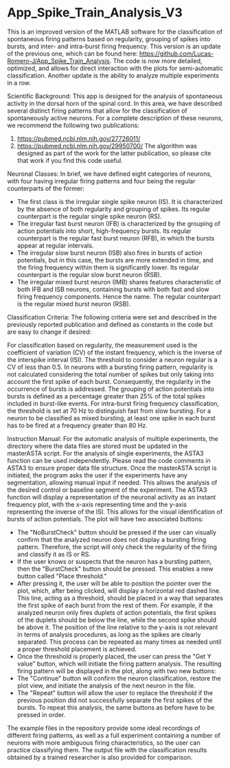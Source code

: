 # App_Spike_Train_Analysis_V3

This is an improved version of the MATLAB software for the classification of spontaneous firing patterns based on regularity, grouping of spikes into bursts, and inter- and intra-burst firing frequency.
This version is an update of the previous one, which can be found here: https://github.com/Lucas-Romero-J/App_Spike_Train_Analysis. The code is now more detailed, optimized, and allows for direct interaction with the plots for semi-automatic classification. Another update is the ability to analyze multiple experiments in a row.

Scientific Background:
This app is designed for the analysis of spontaneous activity in the dorsal horn of the spinal cord. In this area, we have described several distinct firing patterns that allow for the classification of spontaneously active neurons.
For a complete description of these neurons, we recommend the following two publications:
1.	https://pubmed.ncbi.nlm.nih.gov/27726011/
2.	https://pubmed.ncbi.nlm.nih.gov/29950700/
The algorithm was designed as part of the work for the latter publication, so please cite that work if you find this code useful.

Neuronal Classes:
In brief, we have defined eight categories of neurons, with four having irregular firing patterns and four being the regular counterparts of the former:
-	The first class is the irregular single spike neuron (IS). It is characterized by the absence of both regularity and grouping of spikes. Its regular counterpart is the regular single spike neuron (RS).
-	The irregular fast burst neuron (IFB) is characterized by the grouping of action potentials into short, high-frequency bursts. Its regular counterpart is the regular fast burst neuron (RFB), in which the bursts appear at regular intervals.
-	The irregular slow burst neuron (ISB) also fires in bursts of action potentials, but in this case, the bursts are more extended in time, and the firing frequency within them is significantly lower. Its regular counterpart is the regular slow burst neuron (RSB).
-	The irregular mixed burst neuron (IMB) shares features characteristic of both IFB and ISB neurons, containing bursts with both fast and slow firing frequency components. Hence the name. The regular counterpart is the regular mixed burst neuron (RSB).

Classification Criteria:
The following criteria were set and described in the previously reported publication and defined as constants in the code but are easy to change if desired:

For classification based on regularity, the measurement used is the coefficient of variation (CV) of the instant frequency, which is the inverse of the interspike interval (ISI). The threshold to consider a neuron regular is a CV of less than 0.5. In neurons with a bursting firing pattern, regularity is not calculated considering the total number of spikes but only taking into account the first spike of each burst. Consequently, the regularity in the occurrence of bursts is addressed.
The grouping of action potentials into bursts is defined as a percentage greater than 25% of the total spikes included in burst-like events.
For intra-burst firing frequency classification, the threshold is set at 70 Hz to distinguish fast from slow bursting.
For a neuron to be classified as mixed bursting, at least one spike in each burst has to be fired at a frequency greater than 80 Hz.

Instruction Manual:
For the automatic analysis of multiple experiments, the directory where the data files are stored must be updated in the masterASTA script. For the analysis of single experiments, the ASTA3 function can be used independently. Please read the code comments in ASTA3 to ensure proper data file structure. Once the masterASTA script is initiated, the program asks the user if the experiments have any segmentation, allowing manual input if needed. This allows the analysis of the desired control or baseline segment of the experiment. The ASTA3 function will display a representation of the neuronal activity as an instant frequency plot, with the x-axis representing time and the y-axis representing the inverse of the ISI. This allows for the visual identification of bursts of action potentials. The plot will have two associated buttons:
-	The "NoBurstCheck" button should be pressed if the user can visually confirm that the analyzed neuron does not display a bursting firing pattern. Therefore, the script will only check the regularity of the firing and classify it as IS or RS.
-	If the user knows or suspects that the neuron has a bursting pattern, then the "BurstCheck" button should be pressed. This enables a new button called "Place threshold."
-	After pressing it, the user will be able to position the pointer over the plot, which, after being clicked, will display a horizontal red dashed line. This line, acting as a threshold, should be placed in a way that separates the first spike of each burst from the rest of them. For example, if the analyzed neuron only fires duplets of action potentials, the first spikes of the duplets should be below the line, while the second spike should be above it. The position of the line relative to the y-axis is not relevant in terms of analysis procedures, as long as the spikes are clearly separated. This process can be repeated as many times as needed until a proper threshold placement is achieved.
-	Once the threshold is properly placed, the user can press the "Get Y value" button, which will initiate the firing pattern analysis. The resulting firing pattern will be displayed in the plot, along with two new buttons:
-	The "Continue" button will confirm the neuron classification, restore the plot view, and initiate the analysis of the next neuron in the file.
-	The "Repeat" button will allow the user to replace the threshold if the previous position did not successfully separate the first spikes of the bursts. To repeat this analysis, the same buttons as before have to be pressed in order.
 	
The example files in the repository provide some ideal recordings of different firing patterns, as well as a full experiment containing a number of neurons with more ambiguous firing characteristics, so the user can practice classifying them. The output file with the classification results obtained by a trained researcher is also provided for comparison.

